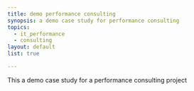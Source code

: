 ```yaml
---
title: demo performance consulting
synopsis: a demo case study for performance consulting
topics:
  - it_performance
  - consulting
layout: default
list: true

---
```

This a demo case study for a performance consulting project
